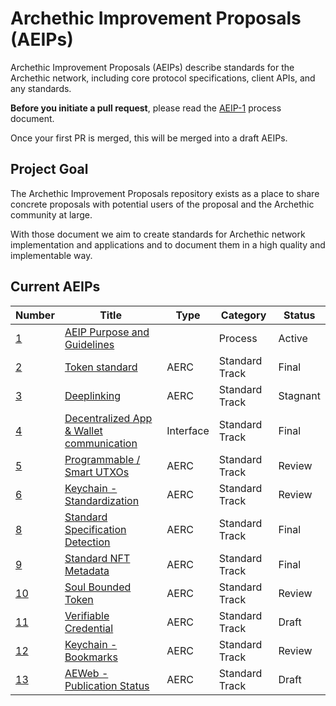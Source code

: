 # Archethic Improvement Proposals (AEIPs)

Archethic Improvement Proposals (AEIPs) describe standards for the Archethic network, including core protocol specifications, client APIs, and any standards.

**Before you initiate a pull request**, please read the [AEIP-1](AEIP-1.md) process document.

Once your first PR is merged, this will be merged into a draft AEIPs.

## Project Goal

The Archethic Improvement Proposals repository exists as a place to share concrete proposals with potential users of the proposal and the Archethic community at large.

With those document we aim to create standards for Archethic network implementation and applications and to document them in a high quality and implementable way.

## Current AEIPs

| Number                                                                  | Title                                                                                                        | Type      | Category       | Status   |
| ----------------------------------------------------------------------- | ------------------------------------------------------------------------------------------------------------ | --------- | -------------- | -------- |
| [1](https://github.com/archethic-foundation/aeip/blob/main/AEIP-1.md)   | [AEIP Purpose and Guidelines](https://github.com/archethic-foundation/aeip/blob/main/AEIP-1.md)              |           | Process        | Active   |
| [2](https://github.com/archethic-foundation/aeip/blob/main/AEIP-2.md)   | [Token standard](https://github.com/archethic-foundation/aeip/blob/main/AEIP-2.md)                           | AERC      | Standard Track | Final    |
| [3](https://github.com/archethic-foundation/aeip/blob/main/AEIP-3.md)   | [Deeplinking](https://github.com/archethic-foundation/aeip/blob/main/AEIP-3.md)                              | AERC      | Standard Track | Stagnant |
| [4](https://github.com/archethic-foundation/aeip/blob/main/AEIP-4.md)   | [Decentralized App & Wallet communication](https://github.com/archethic-foundation/aeip/blob/main/AEIP-4.md) | Interface | Standard Track | Final    |
| [5](https://github.com/archethic-foundation/aeip/blob/main/AEIP-5.md)   | [Programmable / Smart UTXOs](https://github.com/archethic-foundation/aeip/blob/main/AEIP-5.md)               | AERC      | Standard Track | Review   |
| [6](https://github.com/archethic-foundation/aeip/blob/main/AEIP-6.md)   | [Keychain - Standardization](https://github.com/archethic-foundation/aeip/blob/main/AEIP-6.md)               | AERC      | Standard Track | Review   |
| [8](https://github.com/archethic-foundation/aeip/blob/main/AEIP-8.md)   | [Standard Specification Detection](https://github.com/archethic-foundation/aeip/blob/main/AEIP-8.md)         | AERC      | Standard Track | Final    |
| [9](https://github.com/archethic-foundation/aeip/blob/main/AEIP-9.md)   | [Standard NFT Metadata](https://github.com/archethic-foundation/aeip/blob/main/AEIP-9.md)                    | AERC      | Standard Track | Final    |
| [10](https://github.com/archethic-foundation/aeip/blob/main/AEIP-10.md) | [Soul Bounded Token](https://github.com/archethic-foundation/aeip/blob/main/AEIP-10.md)                      | AERC      | Standard Track | Review   |
| [11](https://github.com/archethic-foundation/aeip/blob/main/AEIP-11.md) | [Verifiable Credential](https://github.com/archethic-foundation/aeip/blob/main/AEIP-11.md)                   | AERC      | Standard Track | Draft    |
| [12](https://github.com/archethic-foundation/aeip/blob/main/AEIP-12.md) | [Keychain - Bookmarks](https://github.com/archethic-foundation/aeip/blob/main/AEIP-12.md)                    | AERC      | Standard Track | Review   |
| [13](https://github.com/archethic-foundation/aeip/blob/main/AEIP-13.md) | [AEWeb - Publication Status](https://github.com/archethic-foundation/aeip/blob/main/AEIP-13.md)              | AERC      | Standard Track | Draft    |
